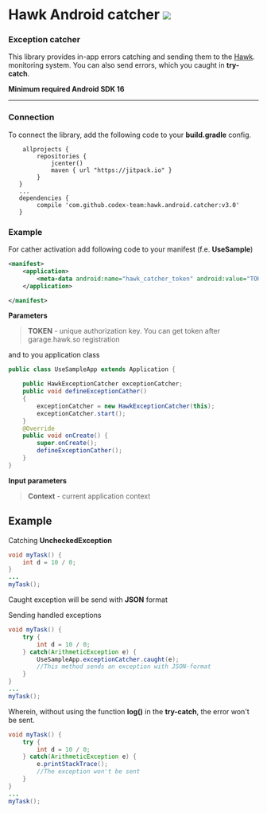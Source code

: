 # Hawk Android catcher ![](https://jitpack.io/v/jitpack/maven-simple.svg?style=flat-square)
### Exception catcher

This library provides in-app errors catching and sending them to the [Hawk](https://hawk.so).  monitoring system.
You can also send errors, which you caught in **try-catch**.

**Minimum required Android SDK 16**

-----

### Connection
To connect the library, add the following code to your **build.gradle** config.
```
    allprojects {
        repositories {
            jcenter()
            maven { url "https://jitpack.io" }
        }
   }
   ...
   dependencies {
        compile 'com.github.codex-team:hawk.android.catcher:v3.0'
   }
```
### Example
For cather activation add following code to your manifest (f.e. **UseSample**)

```xml
<manifest>
    <application>
        <meta-data android:name="hawk_catcher_token" android:value="TOKEN"/>
    </application>

</manifest>
```

**Parameters**

> **TOKEN** - unique authorization key. You can get token after garage.hawk.so registration

and to you application class

```java
public class UseSampleApp extends Application {

    public HawkExceptionCatcher exceptionCatcher;
    public void defineExceptionCather()
    {
        exceptionCatcher = new HawkExceptionCatcher(this);
        exceptionCatcher.start();
    }
    @Override
    public void onCreate() {
        super.onCreate();
        defineExceptionCather();
    }
}
```
**Input parameters** 

> **Context** - current application context

## Example  

Catching **UncheckedException**

```java
void myTask() {
	int d = 10 / 0;
}
...
myTask();
```
Caught exception will be send with **JSON** format 

Sending handled exceptions

```java
void myTask() {
    try {
        int d = 10 / 0;
    } catch(ArithmeticException e) {
        UseSampleApp.exceptionCatcher.caught(e);
        //This method sends an exception with JSON-format
    }
}
...
myTask();
```

Wherein, without using the function **log()** in the **try-catch**, the error won't be sent.

```java
void myTask() {
    try {
        int d = 10 / 0;
    } catch(ArithmeticException e) {
        e.printStackTrace();
        //The exception won't be sent
    }
}
...
myTask();
```
